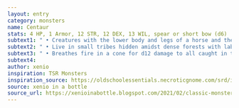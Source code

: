 ```yaml
---
layout: entry 
category: monsters
name: Centaur
stats: 4 HP, 1 Armor, 12 STR, 12 DEX, 13 WIL, spear or short bow (d6)
subtext1: " • Creatures with the lower body and legs of a horse and the upper body and head of a human."
subtext2: " • Live in small tribes hidden amidst dense forests with labyrinthic paths."
subtext3: " • Breathes fire in a cone for d12 damage to all caught in the flames."
subtext4: 
author: xenio
inspiration: TSR Monsters
inspiration_source: https://oldschoolessentials.necroticgnome.com/srd/index.php/Monster_Descriptions
source: xenio in a bottle
source_url: https://xenioinabottle.blogspot.com/2021/02/classic-monsters-for-cairnito-part-1.html
---
```

